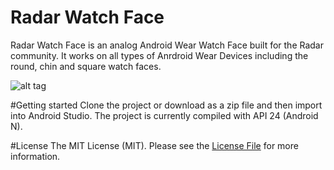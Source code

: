 # Radar Watch Face
Radar Watch Face is an analog Android Wear Watch Face built for the Radar community. It works on all types of Anrdroid Wear Devices including the round, chin and square watch faces.

![alt tag](https://scontent-cdg2-1.xx.fbcdn.net/v/t1.0-9/13435331_1297533610274132_841891074402051751_n.jpg?oh=d138375bd16839ea5736e27450c76419&oe=57DF3359)

#Getting started
Clone the project or download as a zip file and then import into Android Studio. The project is currently compiled with API 24 (Android N).

#License
The MIT License (MIT). Please see the [License File](https://github.com/moyheen/radar-watch-face/blob/master/LICENSE) for more information.
